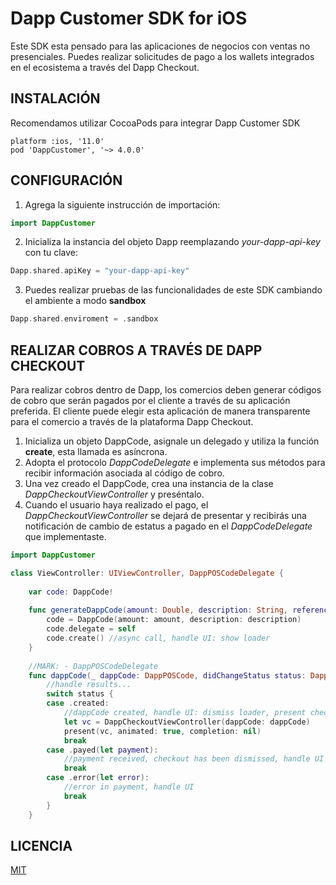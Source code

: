 # Dapp Customer SDK for iOS

Este SDK esta pensado para las aplicaciones de negocios con ventas no presenciales.  Puedes realizar solicitudes de pago a los wallets integrados en el ecosistema a través del Dapp Checkout.

## INSTALACIÓN
Recomendamos utilizar CocoaPods para integrar Dapp Customer SDK
```
platform :ios, '11.0'
pod 'DappCustomer', '~> 4.0.0'
```
## CONFIGURACIÓN
1. Agrega la siguiente instrucción de importación: 
```swift
import DappCustomer
```
2. Inicializa la instancia del objeto Dapp reemplazando _your-dapp-api-key_ con tu clave:
```swift
Dapp.shared.apiKey = "your-dapp-api-key"
```
3. Puedes realizar pruebas de las funcionalidades de este SDK cambiando el ambiente a modo **sandbox**
```swift
Dapp.shared.enviroment = .sandbox
```

## REALIZAR COBROS A TRAVÉS DE DAPP CHECKOUT
Para realizar cobros dentro de Dapp, los comercios deben generar códigos de cobro que serán pagados por el cliente a través de su aplicación preferida. El cliente puede elegir esta aplicación de manera transparente para el comercio a través de la plataforma Dapp Checkout.

1. Inicializa un objeto DappCode, asignale un delegado y utiliza la función **create**, esta llamada es asíncrona.
2. Adopta el protocolo _DappCodeDelegate_ e implementa sus métodos para recibir información asociada al código de cobro.
3. Una vez creado el DappCode, crea una instancia de la clase _DappCheckoutViewController_ y preséntalo.
4. Cuando el usuario haya realizado el pago, el _DappCheckoutViewController_ se dejará de presentar y recibirás una notificación de cambio de estatus a pagado en el _DappCodeDelegate_ que implementaste.
```swift
import DappCustomer

class ViewController: UIViewController, DappPOSCodeDelegate {
    
    var code: DappCode!
    
    func generateDappCode(amount: Double, description: String, reference: String?) {
        code = DappCode(amount: amount, description: description)
        code.delegate = self
        code.create() //async call, handle UI: show loader
    }
    
    //MARK: - DappPOSCodeDelegate
    func dappCode(_ dappCode: DappPOSCode, didChangeStatus status: DappPOSCodeStatus) {
        //handle results...
        switch status {
        case .created:
            //dappCode created, handle UI: dismiss loader, present checkout
            let vc = DappCheckoutViewController(dappCode: dappCode)
            present(vc, animated: true, completion: nil)
            break
        case .payed(let payment):
            //payment received, checkout has been dismissed, handle UI
            break
        case .error(let error):
            //error in payment, handle UI
            break
        }
    }
```

## LICENCIA
[MIT](../../LICENSE.txt)

